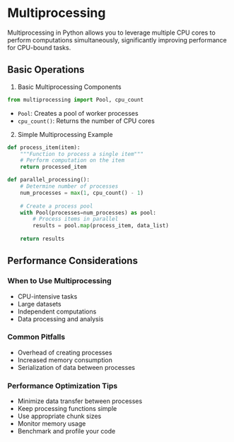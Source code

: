 # Multiprocessing

Multiprocessing in Python allows you to leverage multiple CPU cores to perform computations simultaneously, significantly improving performance for CPU-bound tasks.

## Basic Operations

1. Basic Multiprocessing Components

```python
from multiprocessing import Pool, cpu_count
```

- `Pool`: Creates a pool of worker processes
- `cpu_count()`: Returns the number of CPU cores

2. Simple Multiprocessing Example

```python
def process_item(item):
    """Function to process a single item"""
    # Perform computation on the item
    return processed_item

def parallel_processing():
    # Determine number of processes
    num_processes = max(1, cpu_count() - 1)
    
    # Create a process pool
    with Pool(processes=num_processes) as pool:
        # Process items in parallel
        results = pool.map(process_item, data_list)
    
    return results
```


## Performance Considerations


### When to Use Multiprocessing
- CPU-intensive tasks
- Large datasets
- Independent computations
- Data processing and analysis

### Common Pitfalls
- Overhead of creating processes
- Increased memory consumption
- Serialization of data between processes

### Performance Optimization Tips
- Minimize data transfer between processes
- Keep processing functions simple
- Use appropriate chunk sizes
- Monitor memory usage
- Benchmark and profile your code
